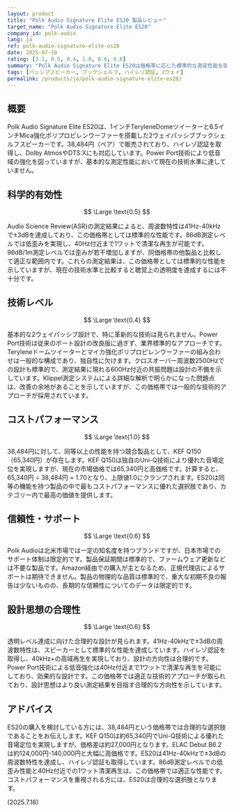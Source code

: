 ```yaml
---
layout: product
title: "Polk Audio Signature Elite ES20 製品レビュー"
target_name: "Polk Audio Signature Elite ES20"
company_id: polk-audio
lang: ja
ref: polk-audio-signature-elite-es20
date: 2025-07-18
rating: [3.1, 0.5, 0.4, 1.0, 0.6, 0.6]
summary: "Polk Audio Signature Elite ES20は価格帯に応じた標準的な測定性能を提供し、競合製品に対して優れたコストパフォーマンスを実現しています。"
tags: [パッシブスピーカー, ブックシェルフ, ハイレゾ認証, 2ウェイ]
permalink: /products/ja/polk-audio-signature-elite-es20/
---
```


## 概要

Polk Audio Signature Elite ES20は、1インチTeryleneDomeツイーターと6.5インチMica強化ポリプロピレンウーファーを搭載した2ウェイパッシブブックシェルフスピーカーです。38,484円（ペア）で販売されており、ハイレゾ認証を取得し、Dolby AtmosやDTS:Xにも対応しています。Power Port技術により低音域の強化を図っていますが、基本的な測定性能において現在の技術水準に達していません。

## 科学的有効性

$$ \Large \text{0.5} $$

Audio Science Review(ASR)の測定結果によると、周波数特性は41Hz-40kHzで±3dBを達成しており、この価格帯としては標準的な性能です。86dB測定レベルでは低歪みを実現し、40Hz付近まで1ワットで清潔な再生が可能です。96dB/1m測定レベルでは歪みが若干増加しますが、同価格帯の他製品と比較して適正な範囲内です。これらの測定結果は、この価格帯としては標準的な性能を示していますが、現在の技術水準と比較すると聴覚上の透明度を達成するには不十分です。

## 技術レベル

$$ \Large \text{0.4} $$

基本的な2ウェイパッシブ設計で、特に革新的な技術は見られません。Power Port技術は従来のポート設計の改良版に過ぎず、業界標準的なアプローチです。Teryleneドームツイーターとマイカ強化ポリプロピレンウーファーの組み合わせは一般的な構成であり、独自性に欠けます。クロスオーバー周波数2500Hzでの設計も標準的で、測定結果に現れる600Hz付近の共振問題は設計の不備を示しています。Klippel測定システムによる詳細な解析で明らかになった問題点は、改善の余地があることを示していますが、この価格帯では一般的な技術的アプローチが採用されています。

## コストパフォーマンス

$$ \Large \text{1.0} $$

38,484円に対して、同等以上の性能を持つ競合製品として、KEF Q150（65,340円）が存在します。KEF Q150は独自のUni-Q技術により優れた音場定位を実現しますが、現在の市場価格では65,340円と高価格です。計算すると、65,340円 ÷ 38,484円 = 1.70となり、上限値1.0にクランプされます。ES20は同等の機能を持つ製品の中で最もコストパフォーマンスに優れた選択肢であり、カテゴリー内で最高の価値を提供します。

## 信頼性・サポート

$$ \Large \text{0.6} $$

Polk Audioは北米市場では一定の知名度を持つブランドですが、日本市場でのサポート体制は限定的です。製品保証期間は標準的で、ファームウェア更新などは不要な製品です。Amazon経由での購入が主となるため、正規代理店によるサポートは期待できません。製品の物理的な品質は標準的で、重大な初期不良の報告は少ないものの、長期的な信頼性についてのデータは限定的です。

## 設計思想の合理性

$$ \Large \text{0.6} $$

透明レベル達成に向けた合理的な設計が見られます。41Hz-40kHzで±3dBの周波数特性は、スピーカーとして標準的な性能を達成しています。ハイレゾ認証を取得し、40kHz+の高域再生を実現しており、設計の方向性は合理的です。Power Port技術による低音強化は40Hz付近まで1ワットで清潔な再生を可能にしており、効果的な設計です。この価格帯では適正な技術的アプローチが取られており、設計思想はより良い測定結果を目指す合理的な方向性を示しています。

## アドバイス

ES20の購入を検討している方には、38,484円という価格帯では合理的な選択肢であることをお伝えします。KEF Q150は約65,340円でUni-Q技術による優れた音場定位を実現しますが、価格差は約27,000円となります。ELAC Debut B6.2は約124,000円-140,000円と大幅に高価格です。ES20は41Hz-40kHzで±3dBの周波数特性を達成し、ハイレゾ認証も取得しています。86dB測定レベルでの低歪み性能と40Hz付近での1ワット清潔再生は、この価格帯では適正な性能です。コストパフォーマンスを重視される方には、ES20は合理的な選択肢となります。

(2025.7.18)